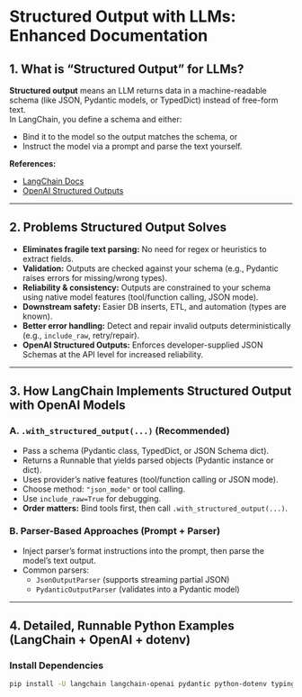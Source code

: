 # Structured Output with LLMs: Enhanced Documentation

## 1. What is “Structured Output” for LLMs?

**Structured output** means an LLM returns data in a machine-readable schema (like JSON, Pydantic models, or TypedDict) instead of free-form text.  
In LangChain, you define a schema and either:
- Bind it to the model so the output matches the schema, or
- Instruct the model via a prompt and parse the text yourself.

**References:**  
- [LangChain Docs](https://python.langchain.com)
- [OpenAI Structured Outputs](https://platform.openai.com/docs/guides/structured-output)

---

## 2. Problems Structured Output Solves

- **Eliminates fragile text parsing:** No need for regex or heuristics to extract fields.
- **Validation:** Outputs are checked against your schema (e.g., Pydantic raises errors for missing/wrong types).
- **Reliability & consistency:** Outputs are constrained to your schema using native model features (tool/function calling, JSON mode).
- **Downstream safety:** Easier DB inserts, ETL, and automation (types are known).
- **Better error handling:** Detect and repair invalid outputs deterministically (e.g., `include_raw`, retry/repair).
- **OpenAI Structured Outputs:** Enforces developer-supplied JSON Schemas at the API level for increased reliability.

---

## 3. How LangChain Implements Structured Output with OpenAI Models

### A. `.with_structured_output(...)` (Recommended)

- Pass a schema (Pydantic class, TypedDict, or JSON Schema dict).
- Returns a Runnable that yields parsed objects (Pydantic instance or dict).
- Uses provider’s native features (tool/function calling or JSON mode).
- Choose method: `"json_mode"` or tool calling.
- Use `include_raw=True` for debugging.
- **Order matters:** Bind tools first, then call `.with_structured_output(...)`.

### B. Parser-Based Approaches (Prompt + Parser)

- Inject parser’s format instructions into the prompt, then parse the model’s text output.
- Common parsers:
  - `JsonOutputParser` (supports streaming partial JSON)
  - `PydanticOutputParser` (validates into a Pydantic model)

---

## 4. Detailed, Runnable Python Examples (LangChain + OpenAI + dotenv)

### Install Dependencies

```bash
pip install -U langchain langchain-openai pydantic python-dotenv typing_extensions